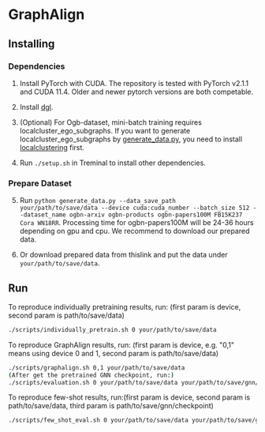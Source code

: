 # GraphAlign

## Installing

### Dependencies

1. Install PyTorch with CUDA. The repository is tested with PyTorch
v2.1.1 and CUDA 11.4. Older and newer pytorch versions are both competable.

2. Install [dgl](https://www.dgl.ai/pages/start.html).

3. (Optional) For Ogb-dataset, mini-batch training requires localcluster_ego_subgraphs. 
If you want to generate localcluster_ego_subgraphs by [generate_data.py](generate_data.py), you need to install [localclustering](https://github.com/kfoynt/LocalGraphClustering) first.

4. Run `./setup.sh` in Treminal to install other dependencies.

### Prepare Dataset

5. Run `python generate_data.py --data_save_path your/path/to/save/data --device cuda:cuda_number --batch_size 512 --dataset_name ogbn-arxiv ogbn-products ogbn-papers100M FB15K237 Cora WN18RR`. Processing time for ogbn-papers100M will be 24-36 hours depending on gpu and cpu. We recommend to download our prepared data.

6. Or download prepared data from thislink and put the data under `your/path/to/save/data`.

## Run

To reproduce individually pretraining results, run: (first param is device, second param is path/to/save/data)
```bash
./scripts/individually_pretrain.sh 0 your/path/to/save/data
```

To reproduce GraphAlign results, run: (first param is device, e.g. "0,1" means using device 0 and 1, second param is path/to/save/data)
```bash
./scripts/graphalign.sh 0,1 your/path/to/save/data
(After get the pretrained GNN checkpoint, run:)
./scripts/evaluation.sh 0 your/path/to/save/data your/path/to/save/gnn/checkpoint
```

To reproduce few-shot results, run:(first param is device, second param is path/to/save/data, third param is path/to/save/gnn/checkpoint)
```bash
./scripts/few_shot_eval.sh 0 your/path/to/save/data your/path/to/save/gnn/checkpoint
```
